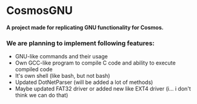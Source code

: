 # CosmosGNU
**A project made for replicating GNU functionality for Cosmos.**
### We are planning to implement following features:
- GNU-like commands and their usage
- Own GCC-like program to compile C code and ability to execute compiled code
- It's own shell (like bash, but not bash)
- Updated DotNetParser (will be added a lot of methods)
- Maybe updated FAT32 driver or added new like EXT4 driver (i... i don't think we can do that)

